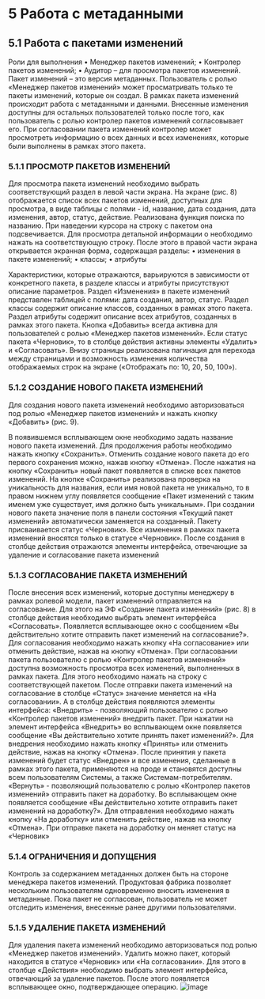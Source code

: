 # 5	Работа с метаданными 
## 5.1	Работа с пакетами изменений
Роли для выполнения
•	Менеджер пакетов изменений;
•	Контролер пакетов изменений;
•	Аудитор – для просмотра пакетов изменений.
Пакет изменений – это версия метаданных. Пользователь с ролью «Менеджер пакетов изменений» может просматривать только те пакеты изменений, которые он создал. В рамках пакета изменений происходит работа с метаданными и данными. Внесенные изменения доступны для остальных пользователей только после того, как пользователь с ролью контролер пакетов изменений согласовывает его. При согласовании пакета изменений контролер может просмотреть информацию о всех данных и всех изменениях, которые были выполнены в рамках этого пакета. 

### 5.1.1	ПРОСМОТР ПАКЕТОВ ИЗМЕНЕНИЙ
Для просмотра пакета изменений необходимо выбрать соответствующий раздел в левой части экрана. На экране (рис. 8) отображается список всех пакетов изменений, доступных для просмотра, в виде таблицы с полями - id, название, дата создания, дата изменения, автор, статус, действие. Реализована функция поиска по названию. При наведении курсора на строку с пакетом она подсвечивается. Для просмотра детальной информации о необходимо нажать на соответствующую строку. После этого в правой части экрана открывается экранная форма, содержащая разделы: 
•	изменения в пакете изменений;
•	классы;
•	атрибуты



Характеристики, которые отражаются, варьируются в зависимости от конкретного пакета, в разделе классы и атрибуты присутствуют описание параметров.
Раздел «Изменения» в пакете изменений представлен таблицей с полями: дата создания, автор, статус. Раздел классы содержит описание классов, созданных в рамках этого пакета. Раздел атрибуты содержит описание всех атрибутов, созданных в рамках этого пакета. 
Кнопка «Добавить» всегда активна для пользователей с ролью «Менеджер пакетов изменений». Если статус пакета «Черновик», то в столбце действия активны элементы «Удалить» и «Согласовать».
Внизу страницы реализована пагинация для перехода между страницами и возможность изменения количества отображаемых строк на экране («Отображать по: 10, 20, 50, 100»).

### 5.1.2	СОЗДАНИЕ НОВОГО ПАКЕТА ИЗМЕНЕНИЙ
Для создания нового пакета изменений необходимо авторизоваться под ролью «Менеджер пакетов изменений» и нажать кнопку «Добавить» (рис. 9).

В появившемся всплывающем окне необходимо задать название нового пакета изменений. Для продолжения работы необходимо нажать кнопку «Сохранить». Отменить создание нового пакета до его первого сохранения можно, нажав кнопку «Отмена». 
После нажатия на кнопку «Сохранить» новый пакет появляется в списке всех пакетов изменений. На кнопке «Сохранить» реализована проверка на уникальность для названия, если имя новой пакета не уникально, то в правом нижнем углу появляется сообщение «Пакет изменений с таким именем уже существует, имя должно быть уникальным». При создании нового пакета значение поля в панели состояния «Текущий пакет изменений» автоматически заменяется на созданный.
Пакету присваивается статус «Черновик». Все изменения в рамках пакета изменений вносятся только в статусе «Черновик». После создания в столбце действия отражаются элементы интерфейса, отвечающие за удаление и согласование пакета изменений

### 5.1.3	СОГЛАСОВАНИЕ ПАКЕТА ИЗМЕНЕНИЙ
После внесения всех изменений, которые доступны менеджеру в рамках ролевой модели, пакет изменений отправляется на согласование. Для этого на ЭФ «Создание пакета изменений» (рис. 8) в столбце действия необходимо выбрать элемент интерфейса «Согласовать». Появляется всплывающее окно с сообщением «Вы действительно хотите отправить пакет изменений на согласование?». Для согласования необходимо нажать кнопку «На согласование» или отменить действие, нажав на кнопку «Отмена». 
При согласовании пакета пользователю с ролью «Контролер пакетов изменений» доступна возможность просмотра всех изменений, выполненных в рамках пакета. Для этого необходимо нажать на строку с соответствующей пакетом. 
После отправки пакета изменений на согласование в столбце «Статус» значение меняется на «На согласовании». А в столбце действия появляются элементы интерфейса:
«Внедрить» - позволяющий пользователю с ролью «Контролер пакетов изменений» внедрить пакет. При нажатии на элемент интерфейса «Внедрить» во всплывающем окне появляется сообщение «Вы действительно хотите принять пакет изменений?». Для внедрения необходимо нажать кнопку «Принять» или отменить действие, нажав на кнопку «Отмена». После принятия у пакета изменений будет статус «Внедрен» и все изменения, сделанные в рамках этого пакета, применяются на проде и становятся доступны всем пользователям Системы, а также Системам-потребителям.
«Вернуть» - позволяющий пользователю с ролью «Контролер пакетов изменений» отправить пакет на доработку. Во всплывающем окне появляется сообщение «Вы действительно хотите отправить пакет изменений на доработку?». Для отправления необходимо нажать кнопку «На доработку» или отменить действие, нажав на кнопку «Отмена». При отправке пакета на доработку он меняет статус на «Черновик»

### 5.1.4	ОГРАНИЧЕНИЯ И ДОПУЩЕНИЯ
Контроль за содержанием метаданных должен быть на стороне менеджера пакетов изменений. Продуктовая фабрика позволяет нескольким пользователям одновременно вносить изменения в метаданные. Пока пакет не согласован, пользователь не может отследить изменения, внесенные ранее другими пользователями. 

### 5.1.5	УДАЛЕНИЕ ПАКЕТА ИЗМЕНЕНИЙ
Для удаления пакета изменений необходимо авторизоваться под ролью «Менеджер пакетов изменений». Удалить можно пакет, который находится в статусе «Черновик» или «На согласовании». Для этого в столбце «Действия» необходимо выбрать элемент интерфейса, отвечающий за удаление пакетов. После этого появляется всплывающее окно, подтверждающее операцию.
![image](https://github.com/user-attachments/assets/b5389c13-c47c-4c70-a87e-35e89a75f4b4)
